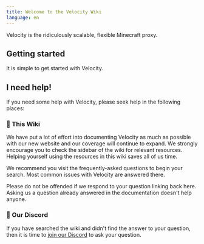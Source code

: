 ```yaml
---
title: Welcome to the Velocity Wiki
language: en
---
```


Velocity is the ridiculously scalable, flexible Minecraft proxy.

## Getting started

It is simple to get started with Velocity.

## I need help!

If you need some help with Velocity, please seek help in the following places:

### 📖 This Wiki

We have put a lot of effort into documenting Velocity as much as possible with our
new website and our coverage will continue to expand. We strongly encourage you to
check the sidebar of the wiki for relevant resources. Helping yourself using the
resources in this wiki saves all of us time.

We recommend you visit the <Link to="/wiki/users/faq/">frequently-asked questions</Link>
to begin your search. Most common issues with Velocity are answered there.

Please do not be offended if we respond to your question linking back here. Asking us a question
already answered in the documentation doesn't help anyone.

### 💬 Our Discord

If you have searched the wiki and didn't find the answer to your question, then it is time
to [join our Discord](https://discord.gg/8cB9Bgf) to ask your question.